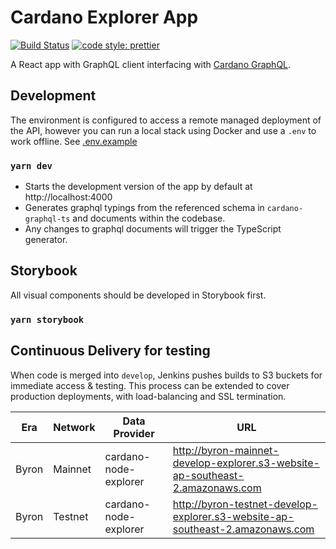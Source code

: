 Cardano Explorer App
====================
[![Build Status](https://jenkins.daedalus-operations.com/buildStatus/icon?job=cardano-explorer-app%2Fdevelop)](https://jenkins.daedalus-operations.com/blue/organizations/jenkins/cardano-explorer-app/)
[![code style: prettier](https://img.shields.io/badge/code_style-prettier-ff69b4.svg?style=flat-square)](https://github.com/prettier/prettier)

A React app with GraphQL client interfacing with [Cardano GraphQL](https://github.com/input-output-hk/cardano-graphql).

## Development
The environment is configured to access a remote managed deployment of the API, 
however you can run a local stack using Docker and use a `.env` to work offline. 
See [.env.example](.env.example)

### `yarn dev`
- Starts the development version of the app by default at http://localhost:4000
- Generates graphql typings from the referenced schema in `cardano-graphql-ts` and documents within the codebase.
- Any changes to graphql documents will trigger the TypeScript generator.

## Storybook

All visual components should be developed in Storybook first.

### `yarn storybook`

## Continuous Delivery for testing

When code is merged into `develop`, Jenkins pushes builds to S3 buckets for immediate access & testing. This process can be extended to cover production deployments, with load-balancing and SSL termination.

| Era | Network | Data Provider | URL |
| --- | --- | --- | --- |
| Byron | Mainnet | cardano-node-explorer | http://byron-mainnet-develop-explorer.s3-website-ap-southeast-2.amazonaws.com |
| Byron | Testnet | cardano-node-explorer | http://byron-testnet-develop-explorer.s3-website-ap-southeast-2.amazonaws.com |
